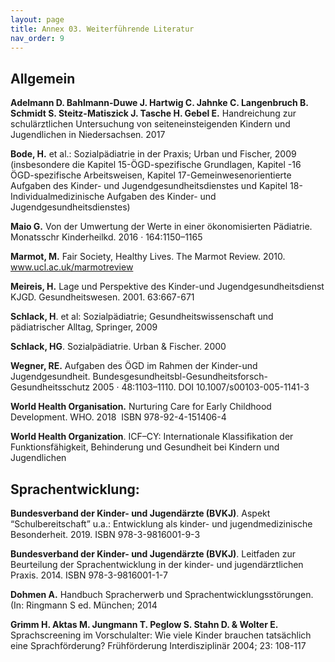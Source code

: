```yaml
---
layout: page
title: Annex 03. Weiterführende Literatur
nav_order: 9
---
```


## Allgemein

**Adelmann D. Bahlmann-Duwe J. Hartwig C. Jahnke C. Langenbruch B.
Schmidt S. Steitz-Matiszick J. Tasche H. Gebel E.** Handreichung zur
schulärztlichen Untersuchung von seiteneinsteigenden Kindern und
Jugendlichen in Niedersachsen. 2017

**Bode, H.** et al.: Sozialpädiatrie in der Praxis; Urban und Fischer,
2009 (insbesondere die Kapitel 15-ÖGD-spezifische Grundlagen, Kapitel
-16 ÖGD-spezifische Arbeitsweisen, Kapitel 17-Gemeinwesenorientierte
Aufgaben des Kinder- und Jugendgesundheitsdienstes und Kapitel
18-Individualmedizinische Aufgaben des Kinder- und
Jugendgesundheitsdienstes)

**Maio G.** Von der Umwertung der Werte in einer ökonomisierten
Pädiatrie. Monatsschr Kinderheilkd. 2016 · 164:1150–1165

**Marmot, M.** Fair Society, Healthy Lives. The Marmot Review. 2010.
www.ucl.ac.uk/marmotreview

**Meireis, H.** Lage und Perspektive des Kinder-und
Jugendgesundheitsdienst KJGD. Gesundheitswesen. 2001. 63:667-671

**Schlack, H**. et al: Sozialpädiatrie; Gesundheitswissenschaft und
pädiatrischer Alltag, Springer, 2009

**Schlack, HG**. Sozialpädiatrie. Urban & Fischer. 2000

**Wegner, RE.** Aufgaben des ÖGD im Rahmen der Kinder-und
Jugendgesundheit.
Bundesgesundheitsbl-Gesundheitsforsch-Gesundheitsschutz 2005 ·
48:1103–1110. DOI 10.1007/s00103-005-1141-3

**World Health Organisation.** Nurturing Care for Early Childhood
Development. WHO. 2018  ISBN 978-92-4-151406-4

**World Health Organization**. ICF–CY: Internationale Klassifikation der
Funktionsfähigkeit, Behinderung und Gesundheit bei Kindern und
Jugendlichen

## **Sprachentwicklung**:

**Bundesverband der Kinder- und Jugendärzte (BVKJ)**. Aspekt
“Schulbereitschaft” u.a.: Entwicklung als kinder- und
jugendmedizinische Besonderheit. 2019. ISBN 978-3-9816001-9-3

**Bundesverband der Kinder- und Jugendärzte (BVKJ)**. Leitfaden zur
Beurteilung der Sprachentwicklung in der kinder- und jugendärztlichen
Praxis. 2014. ISBN 978-3-9816001-1-7

**Dohmen A.** Handbuch Spracherwerb und Sprachentwicklungsstörungen.
(In: Ringmann S ed. München; 2014

**Grimm H. Aktas M. Jungmann T. Peglow S. Stahn D. & Wolter E.**
Sprachscreening im Vorschulalter: Wie viele Kinder brauchen tatsächlich
eine Sprachförderung? Frühförderung Interdisziplinär 2004; 23: 108-117
